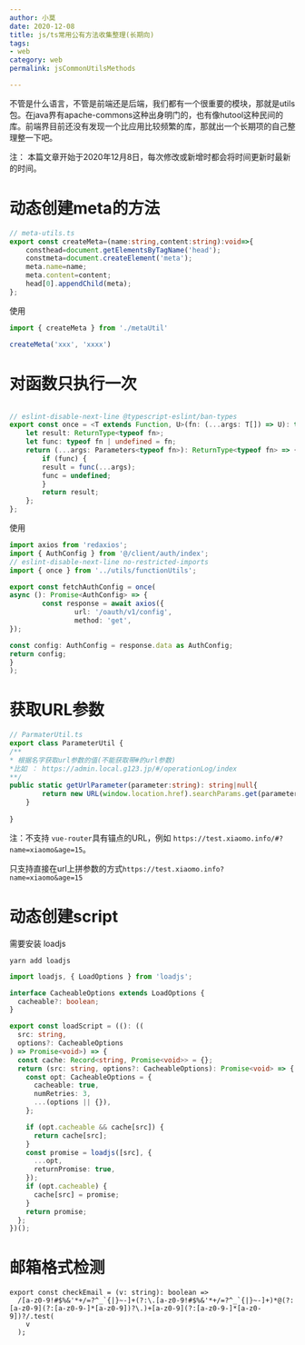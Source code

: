 ```yaml
---
author: 小莫
date: 2020-12-08
title: js/ts常用公有方法收集整理(长期向)
tags:
- web
category: web
permalink: jsCommonUtilsMethods

---
```


不管是什么语言，不管是前端还是后端，我们都有一个很重要的模块，那就是utils包。在java界有apache-commons这种出身明门的，也有像hutool这种民间的库。前端界目前还没有发现一个比应用比较频繁的库，那就出一个长期项的自己整理整一下吧。

<!-- more -->

注： 本篇文章开始于2020年12月8日，每次修改或新增时都会将时间更新时最新的时间。



# 动态创建meta的方法

```ts
// meta-utils.ts
export const createMeta=(name:string,content:string):void=>{
	consthead=document.getElementsByTagName('head');
	constmeta=document.createElement('meta');
	meta.name=name;
	meta.content=content;
	head[0].appendChild(meta);
};
```



使用

```ts
import { createMeta } from './metaUtil' 

createMeta('xxx', 'xxxx')
```



# 对函数只执行一次

```ts

// eslint-disable-next-line @typescript-eslint/ban-types
export const once = <T extends Function, U>(fn: (...args: T[]) => U): typeof fn => {
	let result: ReturnType<typeof fn>;
	let func: typeof fn | undefined = fn;
	return (...args: Parameters<typeof fn>): ReturnType<typeof fn> => {
		if (func) {
		result = func(...args);
		func = undefined;
		}
		return result;
	};
};
```

使用

```ts
import axios from 'redaxios';
import { AuthConfig } from '@/client/auth/index';
// eslint-disable-next-line no-restricted-imports
import { once } from '../utils/functionUtils';

export const fetchAuthConfig = once(
async (): Promise<AuthConfig> => {
        const response = await axios({
                url: '/oauth/v1/config',
                method: 'get',
});

const config: AuthConfig = response.data as AuthConfig;
return config;
}
);
```



# 获取URL参数

```ts
// ParmaterUtil.ts
export class ParameterUtil {
/**
* 根据名字获取url参数的值(不能获取带#的url参数)
*比如 ： https://admin.local.g123.jp/#/operationLog/index
**/ 
public static getUrlParameter(parameter:string): string|null{
		return new URL(window.location.href).searchParams.get(parameter);
	}
	
}
```



注：不支持 `vue-router`具有锚点的URL，例如 `https://test.xiaomo.info/#?name=xiaomo&age=15`。

只支持直接在url上拼参数的方式`https://test.xiaomo.info?name=xiaomo&age=15`





# 动态创建script

需要安装 loadjs

`yarn add loadjs`

```ts
import loadjs, { LoadOptions } from 'loadjs';

interface CacheableOptions extends LoadOptions {
  cacheable?: boolean;
}

export const loadScript = ((): ((
  src: string,
  options?: CacheableOptions
) => Promise<void>) => {
  const cache: Record<string, Promise<void>> = {};
  return (src: string, options?: CacheableOptions): Promise<void> => {
    const opt: CacheableOptions = {
      cacheable: true,
      numRetries: 3,
      ...(options || {}),
    };

    if (opt.cacheable && cache[src]) {
      return cache[src];
    }
    const promise = loadjs([src], {
      ...opt,
      returnPromise: true,
    });
    if (opt.cacheable) {
      cache[src] = promise;
    }
    return promise;
  };
})();

```



# 邮箱格式检测



```tsx
export const checkEmail = (v: string): boolean =>
  /[a-z0-9!#$%&'*+/=?^_`{|}~-]+(?:\.[a-z0-9!#$%&'*+/=?^_`{|}~-]+)*@(?:[a-z0-9](?:[a-z0-9-]*[a-z0-9])?\.)+[a-z0-9](?:[a-z0-9-]*[a-z0-9])?/.test(
    v
  );
```

